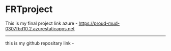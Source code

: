 # FRTproject

This is my final project link azure - https://proud-mud-0307fbd10.2.azurestaticapps.net


*************************************************************************************************

this is my github repositary link - 
